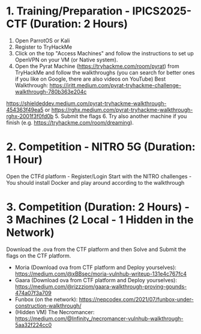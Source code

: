 # 1. Training/Preparation - IPICS2025-CTF (Duration: 2 Hours)
1. Open ParrotOS or Kali
2. Register to TryHackMe
3. Click on the top "Access Machines" and follow the instructions to set up OpenVPN on your VM (or Native system).
4. Open the Pyrat Machine (https://tryhackme.com/room/pyrat) from TryHackMe and follow the walkthroughs (you can search for better ones if you like on Google, there are also videos on YouTube)
Best Walkthrough: https://iritt.medium.com/pyrat-tryhackme-challenge-walkthrough-780b363e204c

https://shieldeddev.medium.com/pyrat-tryhackme-walkthrough-454363f49ea5
or 
https://rghx.medium.com/pyrat-tryhackme-walkthrough-rghx-2001f3f0fd0b
5. Submit the flags
6. Try also another machine if you finish (e.g. https://tryhackme.com/room/dreaming).

# 2. Competition - NITRO 5G (Duration: 1 Hour)
Open the CTFd platform - Register/Login
Start with the NITRO challenges - You should install Docker and play around according to the walkthrough

# 3. Competition (Duration: 2 Hours) - 3 Machines (2 Local - 1 Hidden in the Network)
Download the .ova from the CTF platform and then Solve and Submit the flags on the CTF platform.

- Moria (Download ova from CTF platform and Deploy yourselves): https://medium.com/@xBBsec/moria-vulnhub-writeup-131e4c767fc4
- Gaara (Download ova from CTF platform and Deploy yourselves): https://medium.com/@rizzziom/gaara-walkthrough-proving-gounds-474a07f3a709
- Funbox (on the network): https://nepcodex.com/2021/07/funbox-under-construction-walkthrough/
- (Hidden VM) The Necromancer: https://medium.com/@Infinity_/necromancer-vulnhub-walkthrough-5aa32f224cc0
